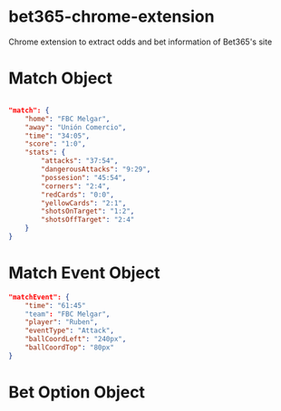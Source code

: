 # bet365-chrome-extension
Chrome extension to extract odds and bet information of Bet365's site

Match Object
============

```json

"match": {
    "home": "FBC Melgar", 
    "away": "Unión Comercio",
    "time": "34:05",
    "score": "1:0",
    "stats": {
        "attacks": "37:54",
        "dangerousAttacks": "9:29",
        "possesion": "45:54",
        "corners": "2:4",
        "redCards": "0:0",
        "yellowCards": "2:1",
        "shotsOnTarget": "1:2",
        "shotsOffTarget": "2:4"
    }
}

```

Match Event Object
==================

```json
"matchEvent": {
    "time": "61:45"
    "team": "FBC Melgar",
    "player": "Ruben",
    "eventType": "Attack",
    "ballCoordLeft": "240px",
    "ballCoordTop": "80px"
}
```

Bet Option Object
===========

```json

```